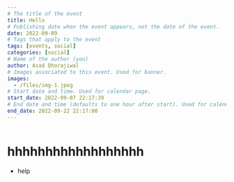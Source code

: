 ```yaml
---
# The title of the event
title: Hello
# Publishing date when the event appears, not the date of the event.
date: 2022-09-09
# Tags that apply to the event
tags: [events, social]
categories: [social]
# Name of the author (you)
author: Asad Dhorajiwal
# Images associated to this event. Used for banner.
images:
  - /files/img-1.jpeg
# Start date and time. Used for calendar page.
start_date: 2022-09-07 22:17:39
# End date and time (defaults to one hour after start). Used for calendar page.
end_date: 2022-09-22 22:17:00
---
```


<div style="width:200px" class="mx-auto bg-dark mt-5">
  <img src="/files/2022-09-09-img-2.jpeg" alt="">
</div>

# hhhhhhhhhhhhhhhhhh

- help

